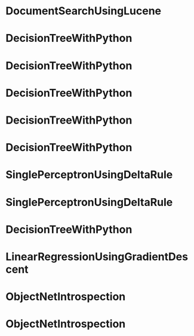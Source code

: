 # DocumentSearchUsingLucene
# DecisionTreeWithPython
# DecisionTreeWithPython
# DecisionTreeWithPython
# DecisionTreeWithPython
# DecisionTreeWithPython
# SinglePerceptronUsingDeltaRule
# SinglePerceptronUsingDeltaRule
# DecisionTreeWithPython
# LinearRegressionUsingGradientDescent
# ObjectNetIntrospection
# ObjectNetIntrospection
